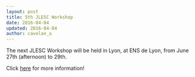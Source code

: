```yaml
---
layout: post
title: 5th JLESC Workshop
date: 2016-04-04
updated: 2016-04-04
author: cavelan_a
---
```

The next JLESC Workshop will be held in Lyon, at ENS de Lyon, from June 27th (afternoon) to 29th.

<!--more-->

Click [here](/events/5th-jlesc-workshop) for more information!
